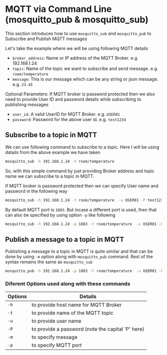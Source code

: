 # MQTT via Command Line (mosquitto_pub & mosquitto_sub)

This section introduces how to use `mosquitto_sub` and `mosquitto_pub` to Subscribe and Publish MQTT messages

Let's take the example where we will be using following MQTT details

* `broker_address`: Name or IP address of the MQTT Broker. e.g. 192.168.1.24
* `topic`: Name of the topic we want to subscribe and send message. e.g. `room/temperature`
* `message`: This is our message which can be any string or json message. e.g. `23.45`

Optional Parameters: If MQTT broker is password protected then we also need to provide User ID and password details while subscribing to publishing messages

* `user_id`: A valid UserID for MQTT Broker. e.g. `USER01`
* `password`: Password for the above user id. e.g. `test1234`

## Subscribe to a topic in MQTT

We can use following command to subscribe to a topic. Here I will be using datails from the above example we have taken

```bash
mosquitto_sub -h 192.168.1.24 -t room/temperature 
```
So, with this simple command by just providing Broker address and topic name we can subscribe to a topic in MQTT. 


If MQTT broker is password protected then we can specify User name and password in the following way
```bash
mosquitto_sub -h 192.168.1.24 -t room/temperature  -u USER01 -P test1234
```

By default MQTT port is `1883`. But incase a different port is used, then that can also be specified by using option `-p` like following

```bash
mosquitto_sub -h 192.168.1.24 -p 1883 -t room/temperature  -u USER01 -P test1234
```

## Publish a message to a topic in MQTT

Publishing a message to a topic in MQTT is quite similar and that can be done by using `-m` option along with `mosquitto_pub` command. Rest of the syntax remains the same as `mosquitto_sub`

```bash
mosquitto_pub -h 192.168.1.24 -p 1883 -t room/temperature  -u USER01 -P test1234 -m "23.45"
```

### Diferent Options used along with these commands

Options | Details
--- | ---
`-h` | to provide host name for MQTT Broker
`-t` | to provide name of the MQTT topic
`-u` | to provide user name
`-P` | to provide a password (note the capital 'P' here)
`-m` | to specify message
`-p` | to specify MQTT port